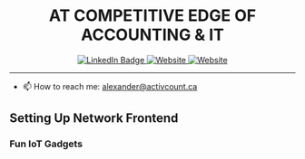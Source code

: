 <h1 align="center">AT COMPETITIVE EDGE OF ACCOUNTING & IT</h1>

<div id="badges" align="center">
  <a href="https://www.linkedin.com/in/alexandrebobkov/">
    <img src="https://img.shields.io/badge/LinkedIn-blue?style=for-the-badge&logo=linkedin&logoColor=white" alt="LinkedIn Badge"/>
  </a>
  <a href="https://activcount.ca">
    <img src="https://img.shields.io/badge/web-orange?style=for-the-badge&logo=googlechrome&logoColor=white" alt="Website"/>
  </a>
  <a href="https://coding.activcount.info/">
    <img src="https://img.shields.io/badge/Gitea-green?style=for-the-badge&logo=gitea&logoColor=white" alt="Website"/>
  </a>
</div>

---
- 📫 How to reach me: alexander@activcount.ca

<h2>Setting Up Network Frontend</h2>
<h3>Fun IoT Gadgets</h3>

<!-- ### Hi there 👋

<!--
**alexandrebobkov/alexandrebobkov** is a ✨ _special_ ✨ repository because its `README.md` (this file) appears on your GitHub profile.

Here are some ideas to get you started:

- 🔭 I’m currently working on ...
- 🌱 I’m currently learning ...
- 👯 I’m looking to collaborate on ...
- 🤔 I’m looking for help with ...
- 💬 Ask me about ...
- 📫 How to reach me: ...
- 😄 Pronouns: ...
- ⚡ Fun fact: ...
-->
